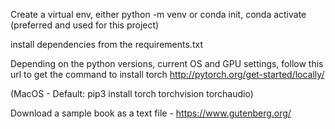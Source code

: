 Create a virtual env, either python -m venv or conda init, conda activate (preferred and used for this project)

[//]: # ([//]: # &#40;conda create --name env_name python=3.10&#41; - any stable version between 3.9 and 3.11. Some python libraries)

[//]: # (like torch, transformers are unstable with python 3.12+)

install dependencies from the requirements.txt 

[//]: # (#pylmza is native for python 3.3+ versions)
Depending on the python versions, current OS and GPU settings, follow this url to get the command to install torch
http://pytorch.org/get-started/locally/

(MacOS - Default: pip3 install torch torchvision torchaudio)

[//]: # (experimenting with a text file - david copperfield book)
Download a sample book as a text file - https://www.gutenberg.org/

